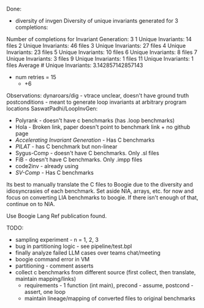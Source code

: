 Done:
- diversity of invgen
Diversity of unique invariants generated for 3 completions:

Number of completions for Invariant Generation: 3
1 Unique Invariants: 14 files
2 Unique Invariants: 46 files
3 Unique Invariants: 27 files
4 Unique Invariants: 23 files
5 Unique Invariants: 10 files
6 Unique Invariants: 8 files
7 Unique Invariants: 3 files
9 Unique Invariants: 1 files
11 Unique Invariants: 1 files
Average # Unique Invariants: 3.142857142857143

- num retries = 15
   - +6

Observations:
dynaroars/dig - vtrace unclear, doesn't have ground truth postconditions - meant to generate loop invariants at arbitrary program locations
SaswatPadhi/LoopInvGen:
- Polyrank - doesn't have c benchmarks (has .loop benchmarks)
- Hola - Broken link, paper doesn't point to benchmark link + no github page
- *Accelerating Invariant Generation* - Has C benchmarks
- *PILAT* - has C benchmark but non-linear
- Sygus-Comp - doesn't have C benchmarks. Only .sl files
- FiB - doesn't have C benchmarks. Only .impp files
- code2inv - already using
- *SV-Comp* - Has C benchmarks

Its best to manually translate the C files to Boogie due to the diversity and idiosyncrasies of each benchmark. Set aside NIA, arrays, etc. for now and focus on converting LIA benchmarks to boogie. If there isn't enough of that, continue on to NIA.

Use Boogie Lang Ref publication found.

TODO:
- sampling experiment - n = 1, 2, 3
- bug in partitioning logic - see pipeline/test.bpl
- finally analyze failed LLM cases over teams chat/meeting
- boogie command error in VM
- partitioning - comment asserts
- collect c benchmarks from different source (first collect, then translate, maintain mapping/links)
    - requirements - 1 function (int main), precond - assume, postcond - assert, one loop
    - maintain lineage/mapping of converted files to original benchmarks